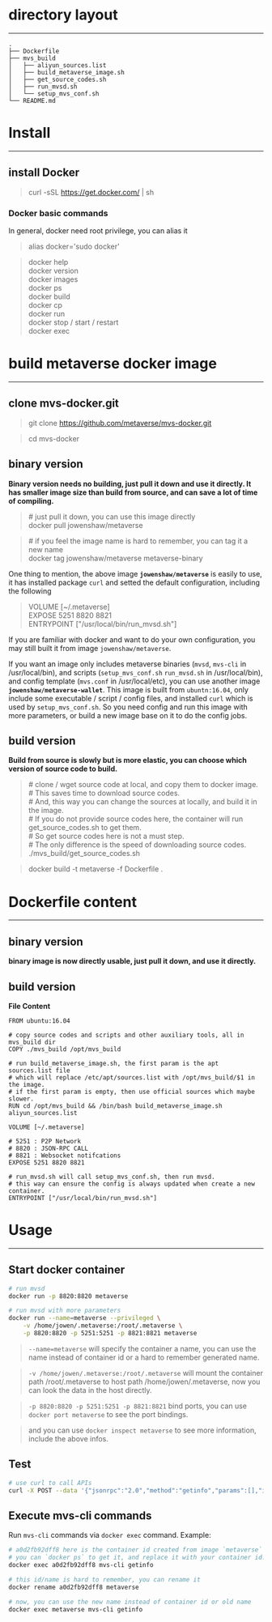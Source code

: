 # directory layout
***

```tree
.
├── Dockerfile
├── mvs_build
│   ├── aliyun_sources.list
│   ├── build_metaverse_image.sh
│   ├── get_source_codes.sh
│   ├── run_mvsd.sh
│   └── setup_mvs_conf.sh
└── README.md
```

# Install 
***

## install Docker
> curl -sSL https://get.docker.com/ | sh

### Docker basic commands
In general, docker need root privilege, you can alias it  
> alias docker='sudo docker'

> docker help  
> docker version  
> docker images  
> docker ps  
> docker build  
> docker cp  
> docker run  
> docker stop / start / restart  
> docker exec

# build metaverse docker image
***

## clone mvs-docker.git

> git clone https://github.com/metaverse/mvs-docker.git

> cd mvs-docker

## binary version

**Binary version needs no building, just pull it down and use it directly. It has smaller image size than build from source, and can save a lot of time of compiling.**

> \# just pull it down, you can use this image directly  
> docker pull jowenshaw/metaverse

> \# if you feel the image name is hard to remember, you can tag it a new name  
> docker tag jowenshaw/metaverse metaverse-binary

One thing to mention, the above image **`jowenshaw/metaverse`** is easily to use, it has installed package `curl` and setted the default configuration, including the following
> VOLUME [~/.metaverse]  
> EXPOSE 5251 8820 8821  
> ENTRYPOINT ["/usr/local/bin/run_mvsd.sh"]

If you are familiar with docker and want to do your own configuration, you may still built it from image `jowenshaw/metaverse`.

If you want an image only includes metaverse binaries (`mvsd`, `mvs-cli` in /usr/local/bin), and scripts (`setup_mvs_conf.sh` `run_mvsd.sh` in /usr/local/bin), and config template (`mvs.conf` in /usr/local/etc), you can use another image **`jowenshaw/metaverse-wallet`**. This image is built from `ubuntn:16.04`, only include some executable / script / config files, and installed `curl` which is used by `setup_mvs_conf.sh`. So you need config and run this image with more parameters, or build a new image base on it to do the config jobs.

## build version

**Build from source is slowly but is more elastic, you can choose which version of source code to build.**

> \# clone / wget source code at local, and copy them to docker image.  
> \# This saves time to download source codes.  
> \# And, this way you can change the sources at locally, and build it in the image.  
> \# If you do not provide source codes here, the container will run get_source_codes.sh to get them.  
> \# So get source codes here is not a must step.  
> \# The only difference is the speed of downloading source codes.  
> ./mvs_build/get_source_codes.sh

> docker build -t metaverse -f Dockerfile .


# Dockerfile content
***

## binary version

**binary image is now directly usable, just pull it down, and use it directly.**

## build version

**File Content**
```file
FROM ubuntu:16.04

# copy source codes and scripts and other auxiliary tools, all in mvs_build dir
COPY ./mvs_build /opt/mvs_build

# run build_metaverse_image.sh, the first param is the apt sources.list file
# which will replace /etc/apt/sources.list with /opt/mvs_build/$1 in the image.
# if the first param is empty, then use official sources which maybe slower.
RUN cd /opt/mvs_build && /bin/bash build_metaverse_image.sh aliyun_sources.list

VOLUME [~/.metaverse]

# 5251 : P2P Network
# 8820 : JSON-RPC CALL
# 8821 : Websocket notifcations
EXPOSE 5251 8820 8821

# run_mvsd.sh will call setup_mvs_conf.sh, then run mvsd.
# this way can ensure the config is always updated when create a new container.
ENTRYPOINT ["/usr/local/bin/run_mvsd.sh"]
```


# Usage
***

## Start docker container
```bash
# run mvsd
docker run -p 8820:8820 metaverse
```

```bash
# run mvsd with more parameters
docker run --name=metaverse --privileged \
    -v /home/jowen/.metaverse:/root/.metaverse \
    -p 8820:8820 -p 5251:5251 -p 8821:8821 metaverse
```
> `--name=metaverse` will specify the container a name, you can use the name instead of container id or a hard to remember generated name.

> `-v /home/jowen/.metaverse:/root/.metaverse` will mount the container path /root/.metaverse to host path /home/jowen/.metaverse, now you can look the data in the host directly.

> `-p 8820:8820 -p 5251:5251 -p 8821:8821` bind ports, you can use `docker port metaverse` to see the port bindings.

> and you can use `docker inspect metaverse` to see more information, include the above infos.


## Test
```bash
# use curl to call APIs
curl -X POST --data '{"jsonrpc":"2.0","method":"getinfo","params":[],"id":25}' http://127.0.0.1:8820/rpc/v2
```

## Execute mvs-cli commands
Run `mvs-cli` commands via `docker exec` command. Example:
```bash
# a0d2fb92dff8 here is the container id created from image `metaverse`
# you can `docker ps` to get it, and replace it with your container id.
docker exec a0d2fb92dff8 mvs-cli getinfo

# this id/name is hard to remember, you can rename it
docker rename a0d2fb92dff8 metaverse

# now, you can use the new name instead of container id or old name
docker exec metaverse mvs-cli getinfo
```

